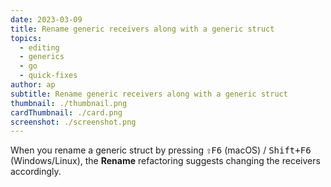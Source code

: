 ```yaml
---
date: 2023-03-09
title: Rename generic receivers along with a generic struct
topics:
  - editing
  - generics
  - go
  - quick-fixes
author: ap
subtitle: Rename generic receivers along with a generic struct
thumbnail: ./thumbnail.png
cardThumbnail: ./card.png
screenshot: ./screenshot.png
---
```


When you rename a generic struct by pressing <kbd>⇧F6</kbd> (macOS) / <kbd>Shift+F6</kbd> (Windows/Linux), the **Rename** refactoring suggests changing the receivers accordingly.
